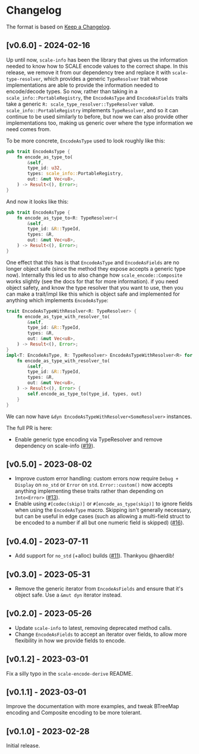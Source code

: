 # Changelog

The format is based on [Keep a Changelog].

[Keep a Changelog]: http://keepachangelog.com/en/1.0.0/

## [v0.6.0] - 2024-02-16

Up until now, `scale-info` has been the library that gives us the information needed to know how to SCALE encode values to the correct shape. In this release, we remove it from our dependency tree and replace it with `scale-type-resolver`, which provides a generic `TypeResolver` trait whose implementations are able to provide the information needed to encode/decode types. So now, rather than taking in a `scale_info::PortableRegistry`, the `EncodeAsType` and `EncodeAsFields` traits take a generic `R: scale_type_resolver::TypeResolver` value. `scale_info::PortableRegistry` implements `TypeResolver`, and so it can continue to be used similarly to before, but now we can also provide other implementations too, making us generic over where the type information we need comes from.

To be more concrete, `EncodeAsType` used to look roughly like this:

```rust
pub trait EncodeAsType {
    fn encode_as_type_to(
        &self,
        type_id: u32,
        types: scale_info::PortableRegistry,
        out: &mut Vec<u8>,
    ) -> Result<(), Error>;
}
```

And now it looks like this:

```rust
pub trait EncodeAsType {
    fn encode_as_type_to<R: TypeResolver>(
        &self,
        type_id: &R::TypeId,
        types: &R,
        out: &mut Vec<u8>,
    ) -> Result<(), Error>;
}
```

One effect that this has is that `EncodeAsType` and `EncodeAsFields` are no longer object safe (since the method they expose accepts a generic type now). Internally this led us to also change how `scale_encode::Composite` works slightly (see the docs for that for more information). if you need object safety, and know the type resolver that you want to use, then you can make a trait/impl like this which is object safe and implemented for anything which implements `EncodeAsType`:

```rust
trait EncodeAsTypeWithResolver<R: TypeResolver> {
    fn encode_as_type_with_resolver_to(
        &self,
        type_id: &R::TypeId,
        types: &R,
        out: &mut Vec<u8>,
    ) -> Result<(), Error>;
}
impl<T: EncodeAsType, R: TypeResolver> EncodeAsTypeWithResolver<R> for T {
    fn encode_as_type_with_resolver_to(
        &self,
        type_id: &R::TypeId,
        types: &R,
        out: &mut Vec<u8>,
    ) -> Result<(), Error> {
        self.encode_as_type_to(type_id, types, out)
    }
}
```

We can now have `&dyn EncodeAsTypeWithResolver<SomeResolver>` instances.

The full PR is here:

- Enable generic type encoding via TypeResolver and remove dependency on scale-info ([#19](https://github.com/paritytech/scale-encode/pull/19)).

## [v0.5.0] - 2023-08-02

- Improve custom error handling: custom errors now require `Debug + Display` on `no_std` or `Error` on `std`.
  `Error::custom()` now accepts anything implementing these traits rather than depending on `Into<Error>`
  ([#13](https://github.com/paritytech/scale-encode/pull/13)).
- Enable using `#[codec(skip)]` or `#[encode_as_type(skip)]` to ignore fields when using the `EncodeAsType` macro.
  Skipping isn't generally necessary, but can be useful in edge cases (such as allowing a multi-field struct to be
  encoded to a number if all but one numeric field is skipped) ([#16](https://github.com/paritytech/scale-encode/pull/16)).

## [v0.4.0] - 2023-07-11

- Add support for `no_std` (+alloc) builds ([#11](https://github.com/paritytech/scale-encode/pull/11)). Thankyou @haerdib!

## [v0.3.0] - 2023-05-31

- Remove the generic iterator from `EncodeAsFields` and ensure that it's object safe. Use a `&mut dyn` iterator instead.

## [v0.2.0] - 2023-05-26

- Update `scale-info` to latest, removing deprecated method calls.
- Change `EncodeAsFields` to accept an iterator over fields, to allow more flexibility in how we provide fields to encode.

## [v0.1.2] - 2023-03-01

Fix a silly typo in the `scale-encode-derive` README.

## [v0.1.1] - 2023-03-01

Improve the documentation with more examples, and tweak BTreeMap encoding and Composite encoding to be more tolerant.

## [v0.1.0] - 2023-02-28

Initial release.
